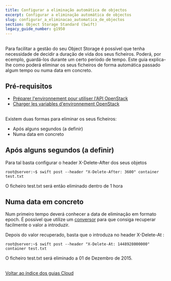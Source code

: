 ```yaml
---
title: Configurar a eliminação automática de objectos
excerpt: Configurar a eliminação automática de objectos
slug: configurar_a_eliminacao_automatica_de_objectos
section: Object Storage Standard (Swift)
legacy_guide_number: g1950
---
```



##
Para facilitar a gestão do seu Object Storage é possível que tenha necessidade de decidir a duração de vida dos seus ficheiros.
Poderá, por ecemplo, guardá-los durante um certo período de tempo.
Este guia explica-lhe como poderá eliminar os seus ficheiros de forma automática passado algum tempo ou numa data em concreto.


## Pré-requisitos

- [Préparer l'environnement pour utiliser l'API OpenStack]({legacy}1851)
- [Charger les variables d'environnement OpenStack]({legacy}1852)




##
Existem duas formas para eliminar os seus ficheiros:

- Após alguns segundos (a definir)
- Numa data em concreto




## Após alguns segundos (a definir)
Para tal basta configurar o header X-Delete-After dos seus objetos


```
root@server:~$ swift post --header "X-Delete-After: 3600" container test.txt
```


O ficheiro test.txt será então eliminado dentro de 1 hora


## Numa data em concreto
Num primeiro tempo deverá conhecer a data de eliminação em formato epoch.
É possível que utilize um [conversor](http://www.epochconverter.com/) para que consiga recuperar facilmente o valor a introduzir.

Depois do valor recuperado, basta que o introduza no header X-Delete-At :


```
root@server:~$ swift post --header "X-Delete-At: 1448928000000" container test.txt
```


O ficheiro test.txt será eliminado a 01 de Dezembro de 2015.


##
[Voltar ao índice dos guias Cloud]({legacy}1785)
